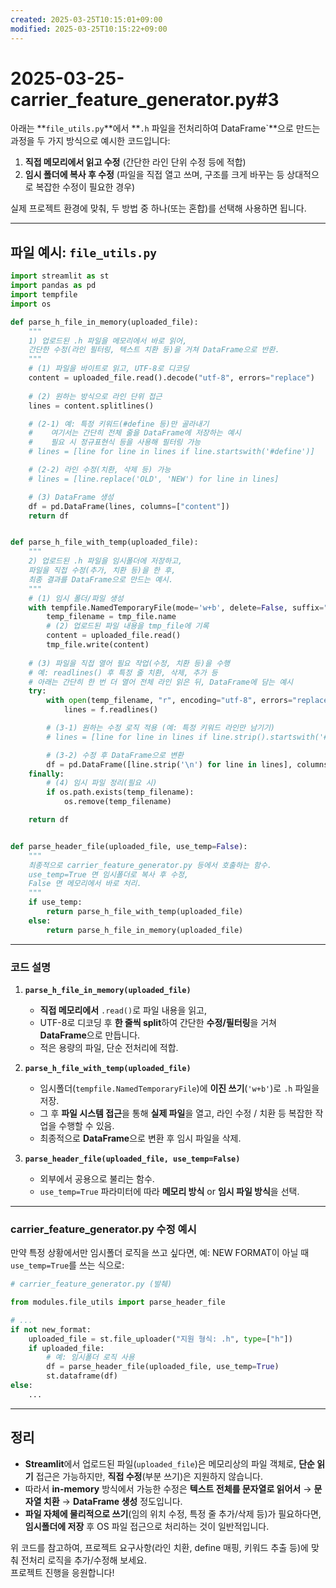 ```yaml
---
created: 2025-03-25T10:15:01+09:00
modified: 2025-03-25T10:15:22+09:00
---
```


# 2025-03-25-carrier_feature_generator.py#3

아래는 **`file_utils.py`**에서 **`.h` 파일을 전처리하여 DataFrame`**으로 만드는 과정을 두 가지 방식으로 예시한 코드입니다:

1. **직접 메모리에서 읽고 수정** (간단한 라인 단위 수정 등에 적합)  
2. **임시 폴더에 복사 후 수정** (파일을 직접 열고 쓰며, 구조를 크게 바꾸는 등 상대적으로 복잡한 수정이 필요한 경우)

실제 프로젝트 환경에 맞춰, 두 방법 중 하나(또는 혼합)를 선택해 사용하면 됩니다.

---

## 파일 예시: `file_utils.py`

```python
import streamlit as st
import pandas as pd
import tempfile
import os

def parse_h_file_in_memory(uploaded_file):
    """
    1) 업로드된 .h 파일을 메모리에서 바로 읽어,
    간단한 수정(라인 필터링, 텍스트 치환 등)을 거쳐 DataFrame으로 반환.
    """
    # (1) 파일을 바이트로 읽고, UTF-8로 디코딩
    content = uploaded_file.read().decode("utf-8", errors="replace")
    
    # (2) 원하는 방식으로 라인 단위 접근
    lines = content.splitlines()

    # (2-1) 예: 특정 키워드(#define 등)만 골라내기
    #    여기서는 간단히 전체 줄을 DataFrame에 저장하는 예시
    #    필요 시 정규표현식 등을 사용해 필터링 가능
    # lines = [line for line in lines if line.startswith('#define')]

    # (2-2) 라인 수정(치환, 삭제 등) 가능
    # lines = [line.replace('OLD', 'NEW') for line in lines]

    # (3) DataFrame 생성
    df = pd.DataFrame(lines, columns=["content"])
    return df


def parse_h_file_with_temp(uploaded_file):
    """
    2) 업로드된 .h 파일을 임시폴더에 저장하고,
    파일을 직접 수정(추가, 치환 등)을 한 후,
    최종 결과를 DataFrame으로 만드는 예시.
    """
    # (1) 임시 폴더/파일 생성
    with tempfile.NamedTemporaryFile(mode='w+b', delete=False, suffix=".h") as tmp_file:
        temp_filename = tmp_file.name
        # (2) 업로드된 파일 내용을 tmp_file에 기록
        content = uploaded_file.read()
        tmp_file.write(content)
    
    # (3) 파일을 직접 열어 필요 작업(수정, 치환 등)을 수행
    # 예: readlines() 후 특정 줄 치환, 삭제, 추가 등
    # 아래는 간단히 한 번 더 열어 전체 라인 읽은 뒤, DataFrame에 담는 예시
    try:
        with open(temp_filename, "r", encoding="utf-8", errors="replace") as f:
            lines = f.readlines()

        # (3-1) 원하는 수정 로직 적용 (예: 특정 키워드 라인만 남기기)
        # lines = [line for line in lines if line.strip().startswith('#define')]

        # (3-2) 수정 후 DataFrame으로 변환
        df = pd.DataFrame([line.strip('\n') for line in lines], columns=["content"])
    finally:
        # (4) 임시 파일 정리(필요 시)
        if os.path.exists(temp_filename):
            os.remove(temp_filename)

    return df


def parse_header_file(uploaded_file, use_temp=False):
    """
    최종적으로 carrier_feature_generator.py 등에서 호출하는 함수.
    use_temp=True 면 임시폴더로 복사 후 수정,
    False 면 메모리에서 바로 처리.
    """
    if use_temp:
        return parse_h_file_with_temp(uploaded_file)
    else:
        return parse_h_file_in_memory(uploaded_file)
```

---

### 코드 설명

1. **`parse_h_file_in_memory(uploaded_file)`**  
   - **직접 메모리에서** `.read()`로 파일 내용을 읽고,  
   - UTF-8로 디코딩 후 **한 줄씩 split**하여 간단한 **수정/필터링**을 거쳐 **DataFrame**으로 만듭니다.  
   - 적은 용량의 파일, 단순 전처리에 적합.

2. **`parse_h_file_with_temp(uploaded_file)`**  
   - 임시폴더(`tempfile.NamedTemporaryFile`)에 **이진 쓰기**(`'w+b'`)로 `.h` 파일을 저장.  
   - 그 후 **파일 시스템 접근**을 통해 **실제 파일**을 열고, 라인 수정 / 치환 등 복잡한 작업을 수행할 수 있음.  
   - 최종적으로 **DataFrame**으로 변환 후 임시 파일을 삭제.

3. **`parse_header_file(uploaded_file, use_temp=False)`**  
   - 외부에서 공용으로 불리는 함수.  
   - `use_temp=True` 파라미터에 따라 **메모리 방식** or **임시 파일 방식**을 선택.

---

### carrier_feature_generator.py 수정 예시

만약 특정 상황에서만 임시폴더 로직을 쓰고 싶다면, 예: NEW FORMAT이 아닐 때 `use_temp=True`를 쓰는 식으로:

```python
# carrier_feature_generator.py (발췌)

from modules.file_utils import parse_header_file

# ...
if not new_format:
    uploaded_file = st.file_uploader("지원 형식: .h", type=["h"])
    if uploaded_file:
        # 예: 임시폴더 로직 사용
        df = parse_header_file(uploaded_file, use_temp=True)
        st.dataframe(df)
else:
    ...
```

---

## 정리

- **Streamlit**에서 업로드된 파일(`uploaded_file`)은 메모리상의 파일 객체로, **단순 읽기** 접근은 가능하지만, **직접 수정**(부분 쓰기)은 지원하지 않습니다.  
- 따라서 **in-memory** 방식에서 가능한 수정은 **텍스트 전체를 문자열로 읽어서** → **문자열 치환** → **DataFrame 생성** 정도입니다.  
- **파일 자체에 물리적으로 쓰기**(임의 위치 수정, 특정 줄 추가/삭제 등)가 필요하다면, **임시폴더에 저장** 후 OS 파일 접근으로 처리하는 것이 일반적입니다.  

위 코드를 참고하여, 프로젝트 요구사항(라인 치환, define 매핑, 키워드 추출 등)에 맞춰 전처리 로직을 추가/수정해 보세요.  
프로젝트 진행을 응원합니다!

